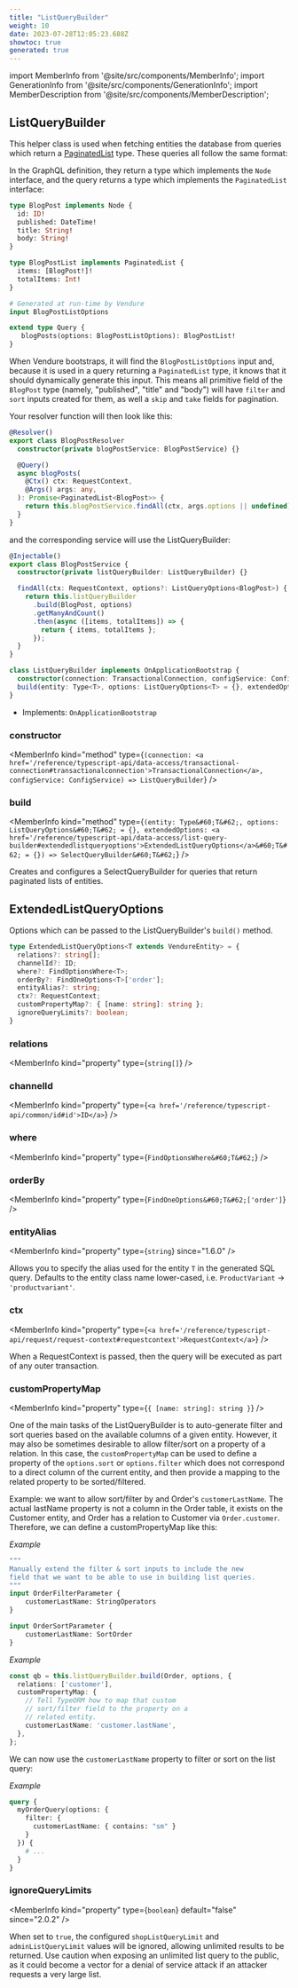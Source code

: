 ```yaml
---
title: "ListQueryBuilder"
weight: 10
date: 2023-07-28T12:05:23.688Z
showtoc: true
generated: true
---
```

<!-- This file was generated from the Vendure source. Do not modify. Instead, re-run the "docs:build" script -->
import MemberInfo from '@site/src/components/MemberInfo';
import GenerationInfo from '@site/src/components/GenerationInfo';
import MemberDescription from '@site/src/components/MemberDescription';


## ListQueryBuilder

<GenerationInfo sourceFile="packages/core/src/service/helpers/list-query-builder/list-query-builder.ts" sourceLine="199" packageName="@vendure/core" />

This helper class is used when fetching entities the database from queries which return a <a href='/reference/typescript-api/common/paginated-list#paginatedlist'>PaginatedList</a> type.
These queries all follow the same format:

In the GraphQL definition, they return a type which implements the `Node` interface, and the query returns a
type which implements the `PaginatedList` interface:

```GraphQL
type BlogPost implements Node {
  id: ID!
  published: DateTime!
  title: String!
  body: String!
}

type BlogPostList implements PaginatedList {
  items: [BlogPost!]!
  totalItems: Int!
}

# Generated at run-time by Vendure
input BlogPostListOptions

extend type Query {
   blogPosts(options: BlogPostListOptions): BlogPostList!
}
```
When Vendure bootstraps, it will find the `BlogPostListOptions` input and, because it is used in a query
returning a `PaginatedList` type, it knows that it should dynamically generate this input. This means
all primitive field of the `BlogPost` type (namely, "published", "title" and "body") will have `filter` and
`sort` inputs created for them, as well a `skip` and `take` fields for pagination.

Your resolver function will then look like this:

```ts
@Resolver()
export class BlogPostResolver
  constructor(private blogPostService: BlogPostService) {}

  @Query()
  async blogPosts(
    @Ctx() ctx: RequestContext,
    @Args() args: any,
  ): Promise<PaginatedList<BlogPost>> {
    return this.blogPostService.findAll(ctx, args.options || undefined);
  }
}
```

and the corresponding service will use the ListQueryBuilder:

```ts
@Injectable()
export class BlogPostService {
  constructor(private listQueryBuilder: ListQueryBuilder) {}

  findAll(ctx: RequestContext, options?: ListQueryOptions<BlogPost>) {
    return this.listQueryBuilder
      .build(BlogPost, options)
      .getManyAndCount()
      .then(async ([items, totalItems]) => {
        return { items, totalItems };
      });
  }
}
```

```ts title="Signature"
class ListQueryBuilder implements OnApplicationBootstrap {
  constructor(connection: TransactionalConnection, configService: ConfigService)
  build(entity: Type<T>, options: ListQueryOptions<T> = {}, extendedOptions: ExtendedListQueryOptions<T> = {}) => SelectQueryBuilder<T>;
}
```
* Implements: <code>OnApplicationBootstrap</code>



<div className="members-wrapper">

### constructor

<MemberInfo kind="method" type={`(connection: <a href='/reference/typescript-api/data-access/transactional-connection#transactionalconnection'>TransactionalConnection</a>, configService: ConfigService) => ListQueryBuilder`}   />


### build

<MemberInfo kind="method" type={`(entity: Type&#60;T&#62;, options: ListQueryOptions&#60;T&#62; = {}, extendedOptions: <a href='/reference/typescript-api/data-access/list-query-builder#extendedlistqueryoptions'>ExtendedListQueryOptions</a>&#60;T&#62; = {}) => SelectQueryBuilder&#60;T&#62;`}   />

Creates and configures a SelectQueryBuilder for queries that return paginated lists of entities.


</div>


## ExtendedListQueryOptions

<GenerationInfo sourceFile="packages/core/src/service/helpers/list-query-builder/list-query-builder.ts" sourceLine="40" packageName="@vendure/core" />

Options which can be passed to the ListQueryBuilder's `build()` method.

```ts title="Signature"
type ExtendedListQueryOptions<T extends VendureEntity> = {
  relations?: string[];
  channelId?: ID;
  where?: FindOptionsWhere<T>;
  orderBy?: FindOneOptions<T>['order'];
  entityAlias?: string;
  ctx?: RequestContext;
  customPropertyMap?: { [name: string]: string };
  ignoreQueryLimits?: boolean;
}
```

<div className="members-wrapper">

### relations

<MemberInfo kind="property" type={`string[]`}   />


### channelId

<MemberInfo kind="property" type={`<a href='/reference/typescript-api/common/id#id'>ID</a>`}   />


### where

<MemberInfo kind="property" type={`FindOptionsWhere&#60;T&#62;`}   />


### orderBy

<MemberInfo kind="property" type={`FindOneOptions&#60;T&#62;['order']`}   />


### entityAlias

<MemberInfo kind="property" type={`string`}  since="1.6.0"  />

Allows you to specify the alias used for the entity `T` in the generated SQL query.
Defaults to the entity class name lower-cased, i.e. `ProductVariant` -> `'productvariant'`.
### ctx

<MemberInfo kind="property" type={`<a href='/reference/typescript-api/request/request-context#requestcontext'>RequestContext</a>`}   />

When a RequestContext is passed, then the query will be
executed as part of any outer transaction.
### customPropertyMap

<MemberInfo kind="property" type={`{ [name: string]: string }`}   />

One of the main tasks of the ListQueryBuilder is to auto-generate filter and sort queries based on the
available columns of a given entity. However, it may also be sometimes desirable to allow filter/sort
on a property of a relation. In this case, the `customPropertyMap` can be used to define a property
of the `options.sort` or `options.filter` which does not correspond to a direct column of the current
entity, and then provide a mapping to the related property to be sorted/filtered.

Example: we want to allow sort/filter by and Order's `customerLastName`. The actual lastName property is
not a column in the Order table, it exists on the Customer entity, and Order has a relation to Customer via
`Order.customer`. Therefore, we can define a customPropertyMap like this:

*Example*

```GraphQL
"""
Manually extend the filter & sort inputs to include the new
field that we want to be able to use in building list queries.
"""
input OrderFilterParameter {
    customerLastName: StringOperators
}

input OrderSortParameter {
    customerLastName: SortOrder
}
```

*Example*

```ts
const qb = this.listQueryBuilder.build(Order, options, {
  relations: ['customer'],
  customPropertyMap: {
    // Tell TypeORM how to map that custom
    // sort/filter field to the property on a
    // related entity.
    customerLastName: 'customer.lastName',
  },
};
```
We can now use the `customerLastName` property to filter or sort
on the list query:

*Example*

```GraphQL
query {
  myOrderQuery(options: {
    filter: {
      customerLastName: { contains: "sm" }
    }
  }) {
    # ...
  }
}
```
### ignoreQueryLimits

<MemberInfo kind="property" type={`boolean`} default="false"  since="2.0.2"  />

When set to `true`, the configured `shopListQueryLimit` and `adminListQueryLimit` values will be ignored,
allowing unlimited results to be returned. Use caution when exposing an unlimited list query to the public,
as it could become a vector for a denial of service attack if an attacker requests a very large list.


</div>
